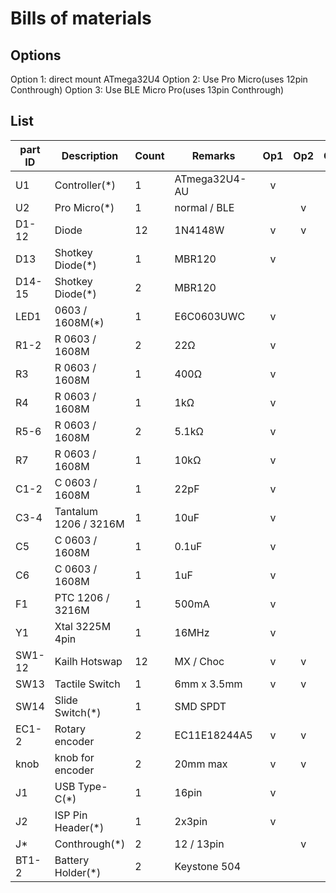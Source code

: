 # Bills of materials

## Options

Option 1: direct mount ATmega32U4
Option 2: Use Pro Micro(uses 12pin Conthrough)
Option 3: Use BLE Micro Pro(uses 13pin Conthrough)

## List

| part ID | Description           | Count | Remarks       | Op1 | Op2 | Op3 |
|---------|-----------------------|-------| ------------- | :-: | :-: | :-: |
| U1      | Controller(\*)        | 1     | ATmega32U4-AU |  v  |     |     |
| U2      | Pro Micro(\*)         | 1     | normal / BLE  |     |  v  |  v  |
| D1-12   | Diode                 | 12    | 1N4148W       |  v  |  v  |  v  |
| D13     | Shotkey Diode(\*)     | 1     | MBR120        |  v  |     |     |
| D14-15  | Shotkey Diode(\*)     | 2     | MBR120        |     |     |  v  |
| LED1    | 0603 / 1608M(\*)      | 1     | E6C0603UWC    |  v  |     |     |
| R1-2    | R 0603 / 1608M        | 2     | 22Ω           |  v  |     |     |
| R3      | R 0603 / 1608M        | 1     | 400Ω          |  v  |     |     |
| R4      | R 0603 / 1608M        | 1     | 1kΩ           |  v  |     |     |
| R5-6    | R 0603 / 1608M        | 2     | 5.1kΩ         |  v  |     |     |
| R7      | R 0603 / 1608M        | 1     | 10kΩ          |  v  |     |     |
| C1-2    | C 0603 / 1608M        | 1     | 22pF          |  v  |     |     |
| C3-4    | Tantalum 1206 / 3216M | 1     | 10uF          |  v  |     |     |
| C5      | C 0603 / 1608M        | 1     | 0.1uF         |  v  |     |     |
| C6      | C 0603 / 1608M        | 1     | 1uF           |  v  |     |     |
| F1      | PTC 1206 / 3216M      | 1     | 500mA         |  v  |     |     |
| Y1      | Xtal 3225M 4pin       | 1     | 16MHz         |  v  |     |     |
| SW1-12  | Kailh Hotswap         | 12    | MX / Choc     |  v  |  v  |  v  |
| SW13    | Tactile Switch        | 1     | 6mm x 3.5mm   |  v  |  v  |  v  |
| SW14    | Slide Switch(\*)      | 1     | SMD SPDT      |     |     |  v  |
| EC1-2   | Rotary encoder        | 2     | EC11E18244A5  |  v  |  v  |  v  |
| knob    | knob for encoder      | 2     | 20mm max      |  v  |  v  |  v  |
| J1      | USB Type-C(\*)        | 1     | 16pin         |  v  |     |     |
| J2      | ISP Pin Header(\*)    | 1     | 2x3pin        |  v  |     |     |
| J\*     | Conthrough(\*)        | 2     | 12 / 13pin    |     |  v  |  v  |
| BT1-2   | Battery Holder(\*)    | 2     | Keystone 504  |     |     |  v  |
